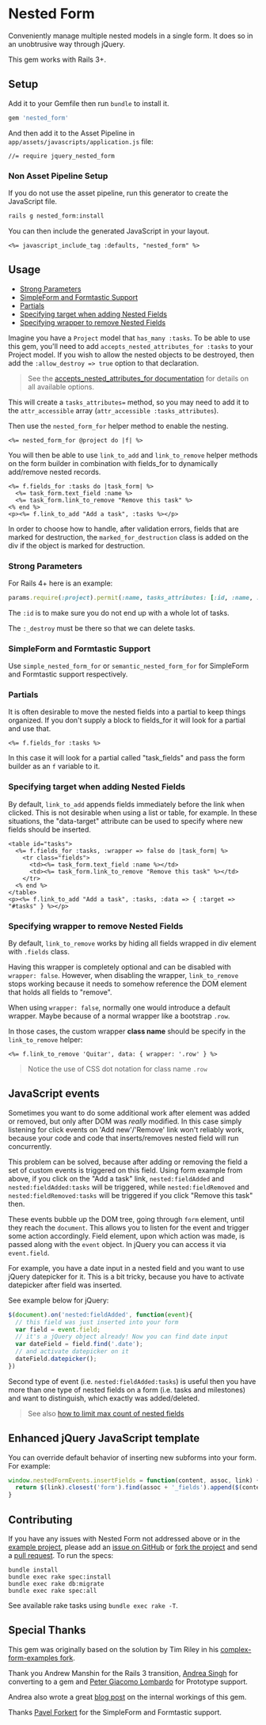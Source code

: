 # Nested Form

Conveniently manage multiple nested models in a single form. It does so in an unobtrusive way through jQuery.

This gem works with Rails 3+.

## Setup

Add it to your Gemfile then run `bundle` to install it.

```ruby
gem 'nested_form'
```

And then add it to the Asset Pipeline in `app/assets/javascripts/application.js` file:

```
//= require jquery_nested_form
```

### Non Asset Pipeline Setup

If you do not use the asset pipeline, run this generator to create the JavaScript file.

```bash
rails g nested_form:install
```

You can then include the generated JavaScript in your layout.

```erb
<%= javascript_include_tag :defaults, "nested_form" %>
```

## Usage

- [Strong Parameters](#strong-parameters)
- [SimpleForm and Formtastic Support](#simpleform-and-formtastic-support)
- [Partials](#partials)
- [Specifying target when adding Nested Fields](#specifying-target-when-adding-nested-fields)
- [Specifying wrapper to remove Nested Fields](#specifying-wrapper-to-remove-nested-fields)

Imagine you have a `Project` model that `has_many :tasks`. To be able to use this gem, you'll need to add `accepts_nested_attributes_for :tasks` to your Project model. If you wish to allow the nested objects to be destroyed, then add the `:allow_destroy => true` option to that declaration.

> See the [accepts_nested_attributes_for documentation](http://api.rubyonrails.org/classes/ActiveRecord/NestedAttributes/ClassMethods.html#method-i-accepts_nested_attributes_for) for details on all available options.

This will create a `tasks_attributes=` method, so you may need to add it to the `attr_accessible` array (`attr_accessible :tasks_attributes`).

Then use the `nested_form_for` helper method to enable the nesting.

```erb
<%= nested_form_for @project do |f| %>
```

You will then be able to use `link_to_add` and `link_to_remove` helper methods on the form builder in combination with fields_for to dynamically add/remove nested records.

```erb
<%= f.fields_for :tasks do |task_form| %>
  <%= task_form.text_field :name %>
  <%= task_form.link_to_remove "Remove this task" %>
<% end %>
<p><%= f.link_to_add "Add a task", :tasks %></p>
```

In order to choose how to handle, after validation errors, fields that are
marked for destruction, the `marked_for_destruction` class is added on the div
if the object is marked for destruction.

### Strong Parameters

For Rails 4+ here is an example:

```ruby
params.require(:project).permit(:name, tasks_attributes: [:id, :name, :_destroy])
```

The `:id` is to make sure you do not end up with a whole lot of tasks.

The `:_destroy` must be there so that we can delete tasks.

### SimpleForm and Formtastic Support

Use `simple_nested_form_for` or `semantic_nested_form_for` for SimpleForm and Formtastic support respectively.

### Partials

It is often desirable to move the nested fields into a partial to keep things organized. If you don't supply a block to fields_for it will look for a partial and use that.

```erb
<%= f.fields_for :tasks %>
```

In this case it will look for a partial called "task_fields" and pass the form builder as an `f` variable to it.

### Specifying target when adding Nested Fields

By default, `link_to_add` appends fields immediately before the link when
clicked. This is not desirable when using a list or table, for example. In
these situations, the "data-target" attribute can be used to specify where new
fields should be inserted.

```erb
<table id="tasks">
  <%= f.fields_for :tasks, :wrapper => false do |task_form| %>
    <tr class="fields">
      <td><%= task_form.text_field :name %></td>
      <td><%= task_form.link_to_remove "Remove this task" %></td>
    </tr>
  <% end %>
</table>
<p><%= f.link_to_add "Add a task", :tasks, :data => { :target => "#tasks" } %></p>
```

### Specifying wrapper to remove Nested Fields

By default, `link_to_remove` works by hiding all fields wrapped in div element with `.fields` class.

Having this wrapper is completely optional and can be disabled with `wrapper: false`. However, when disabling the wrapper, `link_to_remove` stops working because it needs to somehow reference the DOM element that holds all fields to "remove".

When using `wrapper: false`, normally one would introduce a default wrapper. Maybe because of a normal wrapper like a bootstrap `.row`.

In those cases, the custom wrapper **class name** should be specify in the `link_to_remove` helper:

```erb
<%= f.link_to_remove 'Quitar', data: { wrapper: '.row' } %>
```

> Notice the use of CSS dot notation for class name `.row`

## JavaScript events

Sometimes you want to do some additional work after element was added or removed, but only after DOM was _really_ modified. In this case simply listening for click events on
'Add new'/'Remove' link won't reliably work, because your code and code that inserts/removes nested field will run concurrently.

This problem can be solved, because after adding or removing the field a set of custom events is triggered on this field. Using form example from above, if you click on the "Add a task" link, `nested:fieldAdded` and `nested:fieldAdded:tasks` will be triggered, while `nested:fieldRemoved` and `nested:fieldRemoved:tasks` will be triggered if you click "Remove this task" then.

These events bubble up the DOM tree, going through `form` element, until they reach the `document`. This allows you to listen for the event and trigger some action accordingly. Field element, upon which action was made, is passed along with the `event` object. In jQuery you can access it via `event.field`.

For example, you have a date input in a nested field and you want to use jQuery datepicker for it. This is a bit tricky, because you have to activate datepicker after field was inserted.

See example below for jQuery:

```javascript
$(document).on('nested:fieldAdded', function(event){
  // this field was just inserted into your form
  var field = event.field; 
  // it's a jQuery object already! Now you can find date input
  var dateField = field.find('.date');
  // and activate datepicker on it
  dateField.datepicker();
})
```

Second type of event (i.e. `nested:fieldAdded:tasks`) is useful then you have more than one type of nested fields on a form (i.e. tasks and milestones) and want to distinguish, which exactly was added/deleted.

> See also [how to limit max count of nested fields](https://github.com/ryanb/nested_form/wiki/How-to:-limit-max-count-of-nested-fields)

## Enhanced jQuery JavaScript template

You can override default behavior of inserting new subforms into your form. For example:

```javascript
window.nestedFormEvents.insertFields = function(content, assoc, link) {
  return $(link).closest('form').find(assoc + '_fields').append($(content));
}
```

## Contributing

If you have any issues with Nested Form not addressed above or in the [example project](https://github.com/ryanb/complex-form-examples/tree/nested_form), please add an [issue on GitHub](https://github.com/ryanb/nested_form/issues) or [fork the project](https://help.github.com/articles/fork-a-repo) and send a [pull request](https://help.github.com/articles/using-pull-requests). To run the specs:

```
bundle install
bundle exec rake spec:install
bundle exec rake db:migrate
bundle exec rake spec:all
```

See available rake tasks using `bundle exec rake -T`.

## Special Thanks

This gem was originally based on the solution by Tim Riley in his [complex-form-examples fork](https://github.com/timriley/complex-form-examples/tree/unobtrusive-jquery-deep-fix2).

Thank you Andrew Manshin for the Rails 3 transition, [Andrea Singh](https://github.com/madebydna) for converting to a gem and [Peter Giacomo Lombardo](https://github.com/pglombardo) for Prototype support.

Andrea also wrote a great [blog post](http://blog.madebydna.com/all/code/2010/10/07/dynamic-nested-froms-with-the-nested-form-gem.html) on the internal workings of this gem.

Thanks [Pavel Forkert](https://github.com/fxposter) for the SimpleForm and Formtastic support.
